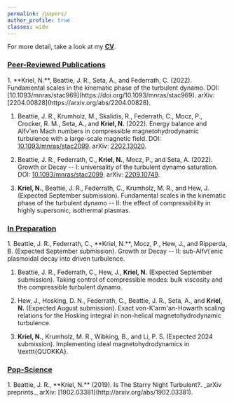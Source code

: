 ```yaml
---
permalink: /papers/
author_profile: true
classes: wide
---
```


For more detail, take a look at my [**CV**](/assets/CV.pdf).

<h3><u>
	Peer-Reviewed Publications
</u> </h3>
1. **Kriel, N.**, Beattie, J. R., Seta, A., and Federrath, C. (2022). Fundamental scales in the kinematic phase of the turbulent dynamo. DOI: [10.1093/mnras/stac969](https://doi.org/10.1093/mnras/stac969). arXiv: [2204.00828](https://arxiv.org/abs/2204.00828).

1. Beattie, J. R., Krumholz, M., Skalidis, R., Federrath, C., Mocz, P., Crocker, R. M., Seta, A., and **Kriel, N.** (2022). Energy balance and Alfv\'en Mach numbers in compressible magnetohydrodynamic turbulence with a large-scale magnetic field. DOI: [10.1093/mnras/stac2099](https://doi.org/10.1093/mnras/stac2099). arXiv: [2202.13020](https://arxiv.org/abs/2202.13020).

1. Beattie, J. R., Federrath, C., **Kriel, N.**, Mocz, P., and Seta, A. (2022). Growth or Decay -- I: universality of the turbulent dynamo saturation. DOI: [10.1093/mnras/stac2099](https://doi.org/10.1093/mnras/stac2099). arXiv: [2209.10749](https://arxiv.org/abs/2209.10749).

1. **Kriel, N.**, Beattie, J. R., Federrath, C., Krumholz, M. R., and Hew, J. (Expected September submission). Fundamental scales in the kinematic phase of the turbulent dynamo -- II: the effect of compressibility in highly supersonic, isothermal plasmas.


<h3><u>
	In Preparation
</u> </h3>
1. Beattie, J. R., Federrath, C., **Kriel, N.**, Mocz, P., Hew, J., and Ripperda, B. (Expected September submission). Growth or Decay -- II: sub-Alfv\'enic plasmoidal decay into driven turbulence.

1. Beattie, J. R., Federrath, C., Hew, J., **Kriel, N.** (Expected September submission). Taking control of compressible modes: bulk viscosity and the compressible turbulent dynamo.

1. Hew, J., Hosking, D. N., Federrath, C., Beattie, J. R., Seta, A., and **Kriel, N.** (Expected August submission). Exact von-K\'arm\'an-Howarth scaling relations for the Hosking integral in non-helical magnetohydrodynamic turbulence.

1. **Kriel, N.**, Krumholz, M. R., Wibking, B., and Li, P. S. (Expected 2024 submission). Implementing ideal magnetohydrodynamics in \texttt{QUOKKA}.

<h3><u>
	Pop-Science
</u> </h3>
1. Beattie, J. R., **Kriel, N.** (2019). Is The Starry Night Turbulent?. _arXiv preprints._ arXiv: [1902.03381](http://arxiv.org/abs/1902.03381).

